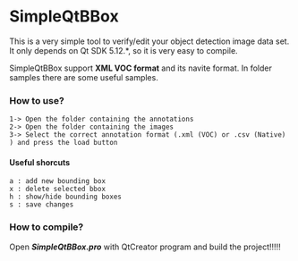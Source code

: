 # SimpleQtBBox
This is a very simple tool to verify/edit your object detection image data set. It only depends on Qt SDK 5.12.*, so it is very easy to compile.

SimpleQtBBox support **XML VOC format** and its navite format. In folder samples there are some useful samples.


###  How to use?
    
    1-> Open the folder containing the annotations 
    2-> Open the folder containing the images 
    3-> Select the correct annotation format (.xml (VOC) or .csv (Native) ) and press the load button

#### Useful shorcuts

    a : add new bounding box
    x : delete selected bbox 
    h : show/hide bounding boxes 
    s : save changes  
  
### How to compile?

Open ***SimpleQtBBox.pro*** with QtCreator program and build the project!!!!!




